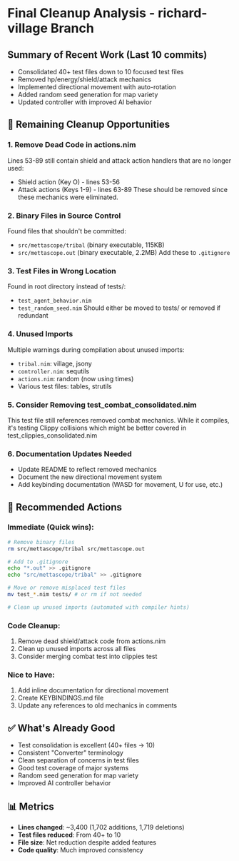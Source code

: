 # Final Cleanup Analysis - richard-village Branch

## Summary of Recent Work (Last 10 commits)
- Consolidated 40+ test files down to 10 focused test files
- Removed hp/energy/shield/attack mechanics 
- Implemented directional movement with auto-rotation
- Added random seed generation for map variety
- Updated controller with improved AI behavior

## 🧹 Remaining Cleanup Opportunities

### 1. **Remove Dead Code in actions.nim**
Lines 53-89 still contain shield and attack action handlers that are no longer used:
- Shield action (Key O) - lines 53-56
- Attack actions (Keys 1-9) - lines 63-89
These should be removed since these mechanics were eliminated.

### 2. **Binary Files in Source Control**
Found files that shouldn't be committed:
- `src/mettascope/tribal` (binary executable, 115KB)
- `src/mettascope.out` (binary executable, 2.2MB)
Add these to `.gitignore`

### 3. **Test Files in Wrong Location**
Found in root directory instead of tests/:
- `test_agent_behavior.nim`
- `test_random_seed.nim`
Should either be moved to tests/ or removed if redundant

### 4. **Unused Imports**
Multiple warnings during compilation about unused imports:
- `tribal.nim`: village, jsony
- `controller.nim`: sequtils
- `actions.nim`: random (now using times)
- Various test files: tables, strutils

### 5. **Consider Removing test_combat_consolidated.nim**
This test file still references removed combat mechanics. While it compiles, it's testing Clippy collisions which might be better covered in test_clippies_consolidated.nim

### 6. **Documentation Updates Needed**
- Update README to reflect removed mechanics
- Document the new directional movement system
- Add keybinding documentation (WASD for movement, U for use, etc.)

## 🎯 Recommended Actions

### Immediate (Quick wins):
```bash
# Remove binary files
rm src/mettascope/tribal src/mettascope.out

# Add to .gitignore
echo "*.out" >> .gitignore
echo "src/mettascope/tribal" >> .gitignore

# Move or remove misplaced test files
mv test_*.nim tests/ # or rm if not needed

# Clean up unused imports (automated with compiler hints)
```

### Code Cleanup:
1. Remove dead shield/attack code from actions.nim
2. Clean up unused imports across all files
3. Consider merging combat test into clippies test

### Nice to Have:
1. Add inline documentation for directional movement
2. Create KEYBINDINGS.md file
3. Update any references to old mechanics in comments

## ✅ What's Already Good

- Test consolidation is excellent (40+ files → 10)
- Consistent "Converter" terminology 
- Clean separation of concerns in test files
- Good test coverage of major systems
- Random seed generation for map variety
- Improved AI controller behavior

## 📊 Metrics
- **Lines changed**: ~3,400 (1,702 additions, 1,719 deletions)
- **Test files reduced**: From 40+ to 10
- **File size**: Net reduction despite added features
- **Code quality**: Much improved consistency